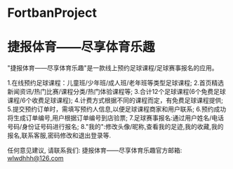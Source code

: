 # FortbanProject
# 捷报体育——尽享体育乐趣

  "捷报体育——尽享体育乐趣"是一款线上预约足球课程/足球赛事报名的应用。
  
  1.在线预约足球课程：儿童班/少年班/成人班/老年班等类型足球课程;
  2.首页精选新闻资讯/热门比赛/课程分类/热门体验课程等;
  3.合计12个足球课程(6个免费足球课程/6个收费足球课程);
  4.计费方式根据不同的课程而定，有免费足球课程提供;
  5.提交预约订单时，需填写预约人信息,以便足球课程商家和用户联系;
  6.预约成功将生成订单编号,用户根据订单编号到店验票;
  7.足球赛事报名:通过用户姓名/电话号码/身份证号码进行报名;
  8."我的":修改头像/昵称,查看我的足迹,我的收藏,我的报名,联系客服,密码修改和退出登录等.

  任何意见建议, 请联系我们: 
  捷报体育——尽享体育乐趣官方邮箱: wlwdhhh@126.com

